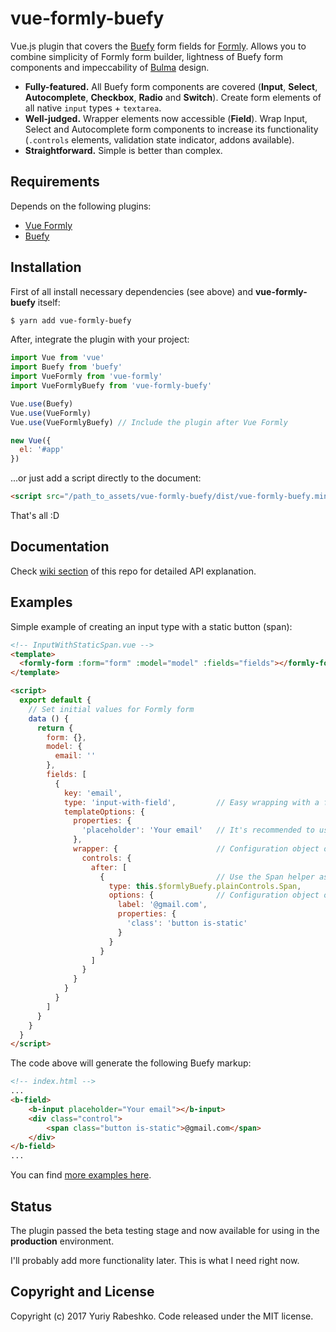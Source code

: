 # vue-formly-buefy
Vue.js plugin that covers the [Buefy](https://buefy.github.io) form fields for [Formly](https://github.com/formly-js/vue-formly). Allows you to combine simplicity of Formly form builder, lightness of Buefy form components and impeccability of [Bulma](http://bulma.io/) design.
- **Fully-featured.** All Buefy form components are covered (**Input**, **Select**, **Autocomplete**, **Checkbox**, **Radio** and **Switch**). Create form elements of all native `input` types + `textarea`.
- **Well-judged.** Wrapper elements now accessible (**Field**). Wrap Input, Select and Autocomplete form components to increase its functionality (`.controls` elements, validation state indicator, addons available).
- **Straightforward.** Simple is better than complex.

## Requirements
Depends on the following plugins:
- [Vue Formly](https://github.com/formly-js/vue-formly)
- [Buefy](https://github.com/rafaelpimpa/buefy)

## Installation
First of all install necessary dependencies (see above) and **vue-formly-buefy** itself:
```bash
$ yarn add vue-formly-buefy
```

After, integrate the plugin with your project:
```javascript
import Vue from 'vue'
import Buefy from 'buefy'
import VueFormly from 'vue-formly'
import VueFormlyBuefy from 'vue-formly-buefy'

Vue.use(Buefy)
Vue.use(VueFormly)
Vue.use(VueFormlyBuefy) // Include the plugin after Vue Formly

new Vue({
  el: '#app'
})
````
...or just add a script directly to the document:
```html
<script src="/path_to_assets/vue-formly-buefy/dist/vue-formly-buefy.min.js"></script>
```
That's all :D

## Documentation
Check [wiki section](https://github.com/yarbshk/vue-formly-buefy/wiki) of this repo for detailed API explanation.

## Examples
Simple example of creating an input type with a static button (span):
```html
<!-- InputWithStaticSpan.vue -->
<template>
  <formly-form :form="form" :model="model" :fields="fields"></formly-form>
</template>

<script>
  export default {
    // Set initial values for Formly form
    data () {
      return {
        form: {},
        model: {
          email: ''
        },
        fields: [
          {
            key: 'email',
            type: 'input-with-field',         // Easy wrapping with a field wrapper
            templateOptions: {
              properties: {                   
                'placeholder': 'Your email'   // It's recommended to use quotes and kebab-case
              },
              wrapper: {                      // Configuration object of the field wrapper
                controls: {
                  after: [
                    {                         // Use the Span helper as a field control
                      type: this.$formlyBuefy.plainControls.Span,
                      options: {              // Configuration object of the field control
                        label: '@gmail.com',
                        properties: {
                          'class': 'button is-static'
                        }
                      }
                    }
                  ]
                }
              }
            }
          }
        ]
      }
    }
  }
</script>
```
The code above will generate the following Buefy markup:
```html
<!-- index.html -->
...
<b-field>
    <b-input placeholder="Your email"></b-input>
    <div class="control">
        <span class="button is-static">@gmail.com</span>
    </div>
</b-field>
...
```
You can find [more examples here](https://github.com/yarbshk/vue-formly-buefy-examples/).

## Status
The plugin passed the beta testing stage and now available for using in the **production** environment.

I'll probably add more functionality later. This is what I need right now.

## Copyright and License
Copyright (c) 2017 Yuriy Rabeshko. Code released under the MIT license.
